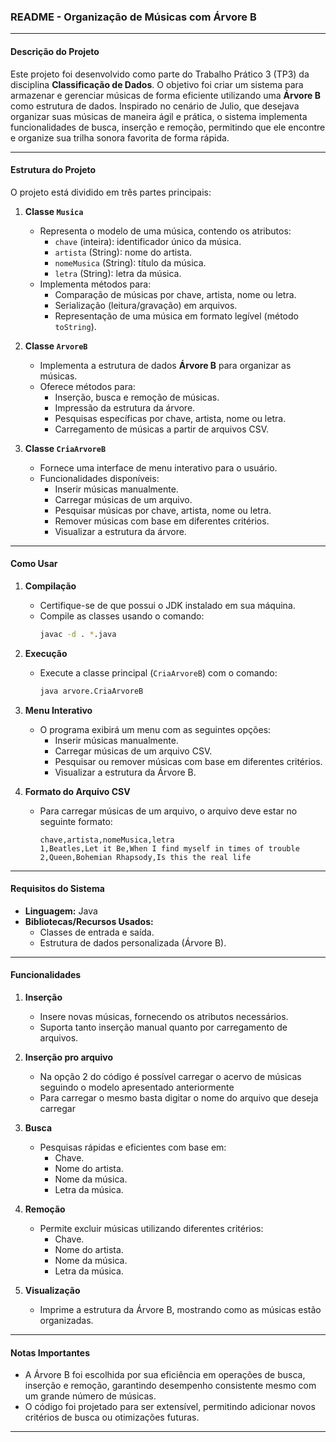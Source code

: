 ### README - Organização de Músicas com Árvore B

---

#### **Descrição do Projeto**

Este projeto foi desenvolvido como parte do Trabalho Prático 3 (TP3) da disciplina **Classificação de Dados**. O objetivo foi criar um sistema para armazenar e gerenciar músicas de forma eficiente utilizando uma **Árvore B** como estrutura de dados. Inspirado no cenário de Julio, que desejava organizar suas músicas de maneira ágil e prática, o sistema implementa funcionalidades de busca, inserção e remoção, permitindo que ele encontre e organize sua trilha sonora favorita de forma rápida.

---

#### **Estrutura do Projeto**

O projeto está dividido em três partes principais:

1. **Classe `Musica`**
   - Representa o modelo de uma música, contendo os atributos:
     - `chave` (inteira): identificador único da música.
     - `artista` (String): nome do artista.
     - `nomeMusica` (String): título da música.
     - `letra` (String): letra da música.
   - Implementa métodos para:
     - Comparação de músicas por chave, artista, nome ou letra.
     - Serialização (leitura/gravação) em arquivos.
     - Representação de uma música em formato legível (método `toString`).

2. **Classe `ArvoreB`**
   - Implementa a estrutura de dados **Árvore B** para organizar as músicas.
   - Oferece métodos para:
     - Inserção, busca e remoção de músicas.
     - Impressão da estrutura da árvore.
     - Pesquisas específicas por chave, artista, nome ou letra.
     - Carregamento de músicas a partir de arquivos CSV.

3. **Classe `CriaArvoreB`**
   - Fornece uma interface de menu interativo para o usuário.
   - Funcionalidades disponíveis:
     - Inserir músicas manualmente.
     - Carregar músicas de um arquivo.
     - Pesquisar músicas por chave, artista, nome ou letra.
     - Remover músicas com base em diferentes critérios.
     - Visualizar a estrutura da árvore.

---

#### **Como Usar**

1. **Compilação**
   - Certifique-se de que possui o JDK instalado em sua máquina.
   - Compile as classes usando o comando:
     ```bash
     javac -d . *.java
     ```

2. **Execução**
   - Execute a classe principal (`CriaArvoreB`) com o comando:
     ```bash
     java arvore.CriaArvoreB
     ```

3. **Menu Interativo**
   - O programa exibirá um menu com as seguintes opções:
     - Inserir músicas manualmente.
     - Carregar músicas de um arquivo CSV.
     - Pesquisar ou remover músicas com base em diferentes critérios.
     - Visualizar a estrutura da Árvore B.

4. **Formato do Arquivo CSV**
   - Para carregar músicas de um arquivo, o arquivo deve estar no seguinte formato:
     ```
     chave,artista,nomeMusica,letra
     1,Beatles,Let it Be,When I find myself in times of trouble
     2,Queen,Bohemian Rhapsody,Is this the real life
     ```

---

#### **Requisitos do Sistema**

- **Linguagem:** Java
- **Bibliotecas/Recursos Usados:**
  - Classes de entrada e saída.
  - Estrutura de dados personalizada (Árvore B).

---

#### **Funcionalidades**

1. **Inserção**
   - Insere novas músicas, fornecendo os atributos necessários.
   - Suporta tanto inserção manual quanto por carregamento de arquivos.
     
2. **Inserção pro arquivo**
    - Na opção 2 do código é possível carregar o acervo de músicas seguindo o modelo apresentado anteriormente
    - Para carregar o mesmo basta digitar o nome do arquivo que deseja carregar
   
4. **Busca**
   - Pesquisas rápidas e eficientes com base em:
     - Chave.
     - Nome do artista.
     - Nome da música.
     - Letra da música.

5. **Remoção**
   - Permite excluir músicas utilizando diferentes critérios:
     - Chave.
     - Nome do artista.
     - Nome da música.
     - Letra da música.

6. **Visualização**
   - Imprime a estrutura da Árvore B, mostrando como as músicas estão organizadas.

---

#### **Notas Importantes**

- A Árvore B foi escolhida por sua eficiência em operações de busca, inserção e remoção, garantindo desempenho consistente mesmo com um grande número de músicas.
- O código foi projetado para ser extensível, permitindo adicionar novos critérios de busca ou otimizações futuras.

---
